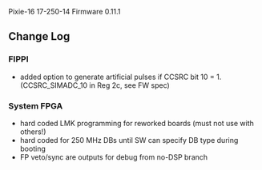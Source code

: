 Pixie-16 17-250-14 Firmware 0.11.1

## Change Log
### FIPPI 
* added option to generate artificial pulses if CCSRC bit 10 = 1. (CCSRC_SIMADC_10 in Reg 2c, see FW spec)

### System FPGA
* hard coded LMK programming for reworked boards (must not use with others!)
* hard coded for 250 MHz DBs until SW can specify DB type during booting
* FP veto/sync are outputs for debug from no-DSP branch